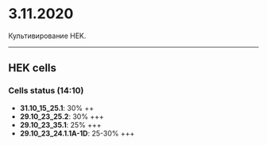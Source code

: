 3.11.2020
=========

Культивирование HEK.

---

## HEK cells 
### Cells status (14:10)
- **31.10_15_25.1**: 30% ++
- **29.10_23_25.2**: 30% +++
- **29.10_23_35.1**: 25% +++
- **29.10_23_24.1.1A-1D**: 25-30% +++